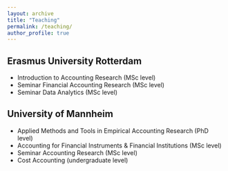 ```yaml
--- 
layout: archive 
title: "Teaching" 
permalink: /teaching/ 
author_profile: true 
--- 
```


## Erasmus University Rotterdam

*  Introduction to Accounting Research (MSc level)
*  Seminar Financial Accounting Research (MSc level)
*  Seminar Data Analytics (MSc level)

## University of Mannheim

*  Applied Methods and Tools in Empirical Accounting Research (PhD level)
*  Accounting for Financial Instruments & Financial Institutions (MSc level)
*  Seminar Accounting Research (MSc level)
*  Cost Accounting (undergraduate level)
